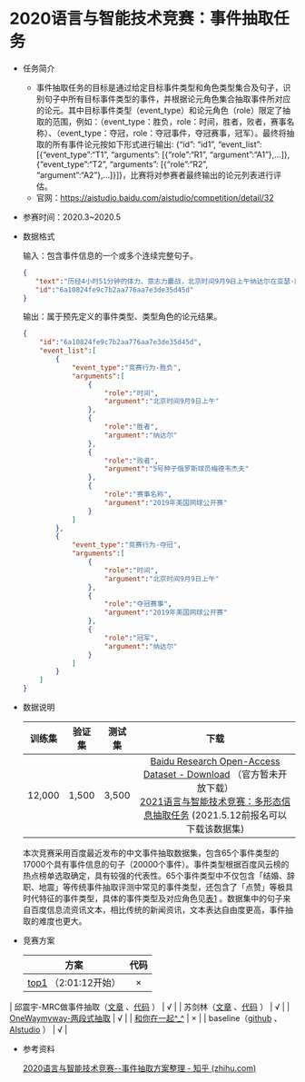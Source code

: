 # 2020语言与智能技术竞赛：事件抽取任务

* 任务简介

  * 事件抽取任务的目标是通过给定目标事件类型和角色类型集合及句子，识别句子中所有目标事件类型的事件，并根据论元角色集合抽取事件所对应的论元。其中目标事件类型（event_type）和论元角色（role）限定了抽取的范围，例如：（event_type：胜负，role：时间，胜者，败者，赛事名称）、（event_type：夺冠，role：夺冠事件，夺冠赛事，冠军）。最终将抽取的所有事件论元按如下形式进行输出: {“id”: “id1”, “event_list”: [{“event_type”:“T1”, “arguments”: [{“role”:“R1”, “argument”:“A1”},…]}, {“event_type”:“T2”, “arguments”: [{“role”:“R2”, “argument”:“A2”},…]}]}，比赛将对参赛者最终输出的论元列表进行评估。
  * 官网：https://aistudio.baidu.com/aistudio/competition/detail/32

* 参赛时间：2020.3~2020.5

* 数据格式

  输入：包含事件信息的一个或多个连续完整句子。

  ```json
  {
     "text":"历经4小时51分钟的体力、意志力鏖战，北京时间9月9日上午纳达尔在亚瑟·阿什球场，以7比5、6比3、5比7、4比6和6比4击败赛会5号种子俄罗斯球员梅德韦杰夫，夺得了2019年美国网球公开赛男单冠军。",
     "id":"6a10824fe9c7b2aa776aa7e3de35d45d"
  }
  ```

  输出：属于预先定义的事件类型、类型角色的论元结果。

  ```json
  {
      "id":"6a10824fe9c7b2aa776aa7e3de35d45d",
      "event_list":[
          {
              "event_type":"竞赛行为-胜负",
              "arguments":[
                  {
                      "role":"时间",
                      "argument":"北京时间9月9日上午"
                  },
                  {
                      "role":"胜者",
                      "argument":"纳达尔"
                  },
                  {
                      "role":"败者",
                      "argument":"5号种子俄罗斯球员梅德韦杰夫"
                  },
                  {
                      "role":"赛事名称",
                      "argument":"2019年美国网球公开赛"
                  }
              ]
          },
          {
              "event_type":"竞赛行为-夺冠",
              "arguments":[
                  {
                      "role":"时间",
                      "argument":"北京时间9月9日上午"
                  },
                  {
                      "role":"夺冠赛事",
                      "argument":"2019年美国网球公开赛"
                  },
                  {
                      "role":"冠军",
                      "argument":"纳达尔"
                  }
              ]
          }
      ]
  }
  ```

* 数据说明

  | 训练集 | 验证集 | 测试集 |                             下载                             |
  | :----: | :----: | :----: | :----------------------------------------------------------: |
  | 12,000 | 1,500  | 3,500  | [Baidu Research Open-Access Dataset - Download](https://ai.baidu.com/broad/download) （官方暂未开放下载） <br> [2021语言与智能技术竞赛：多形态信息抽取任务](https://aistudio.baidu.com/aistudio/competition/detail/65) (2021.5.12前报名可以下载该数据集) |

  本次竞赛采用百度最近发布的中文事件抽取数据集，包含65个事件类型的17000个具有事件信息的句子（20000个事件）。事件类型根据百度风云榜的热点榜单选取确定，具有较强的代表性。65个事件类型中不仅包含「结婚、辞职、地震」等传统事件抽取评测中常见的事件类型，还包含了「点赞」等极具时代特征的事件类型，具体的事件类型及对应角色见[表1](https://ai.bdstatic.com/file/CFC0D74220704FFD9D1571239E57F4FC) 。数据集中的句子来自百度信息流资讯文本，相比传统的新闻资讯，文本表达自由度更高，事件抽取的难度也更大。

* 竞赛方案

  |                             方案                             | 代码 |
  | :----------------------------------------------------------: | :--: |
  | [top1](http://live.baidu.com/m/media/pclive/pchome/live.html?room_id=4008201814&source=h5pre) （2:01:12开始） |  ×   |
| 邱震宇-MRC做事件抽取（[文章](https://zhuanlan.zhihu.com/p/141237763) 、[代码](https://github.com/qiufengyuyi/event_extraction) ） |  √   |
  | 苏剑林（[文章](https://kexue.fm/archives/7321) 、[代码](https://github.com/bojone/lic2020_baselines) ） |  √   |
  | [OneWaymyway-两段式抽取](https://aistudio.baidu.com/aistudio/projectdetail/545914) |  √   |
  | [和你在一起^_^](https://blog.csdn.net/weixin_42462804/article/details/106253193) |  ×   |
  | baseline（[github](https://github.com/PaddlePaddle/Research/tree/master/KG/DuEE_baseline/DuEE-PaddleHub) 、[AIstudio](https://aistudio.baidu.com/aistudio/projectdetail/381711) ） |  √   |
  
* 参考资料

  [2020语言与智能技术竞赛--事件抽取方案整理 - 知乎 (zhihu.com)](https://zhuanlan.zhihu.com/p/151741570)

